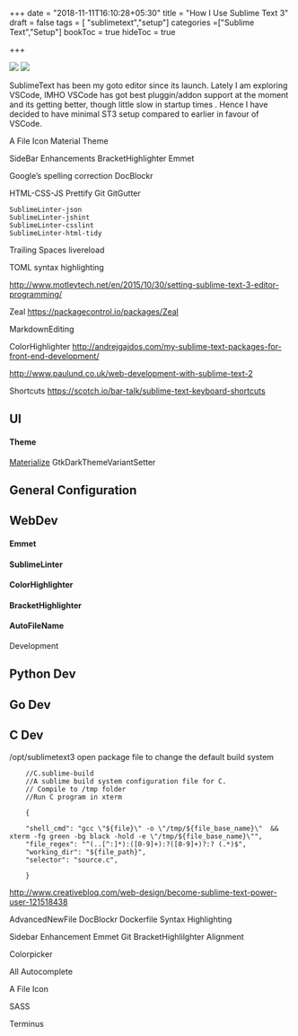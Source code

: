 +++
date = "2018-11-11T16:10:28+05:30"
title = "How I Use Sublime Text 3"
draft = false
tags = [ "sublimetext","setup"]
categories =["Sublime Text","Setup"]
bookToc = true
hideToc = true

+++

![](/img/my-sublimetext-setup/st31.png)
![](/img/my-sublimetext-setup/st32.png)

SublimeText has been my goto editor since its launch. Lately I am exploring VSCode, IMHO VSCode has got best pluggin/addon support at the moment and its getting better, though little slow in startup times . Hence I have decided to have minimal ST3 setup compared to earlier in favour of VSCode.

A File Icon
Material Theme


SideBar Enhancements
Bracket​Highlighter
Emmet

Google’s spelling correction
DocBlockr 

HTML-CSS-JS Prettify
Git
GitGutter



    SublimeLinter-json
    SublimeLinter-jshint
    SublimeLinter-csslint
    SublimeLinter-html-tidy
    
    
    
Trailing Spaces
livereload





TOML syntax highlighting

http://www.motleytech.net/en/2015/10/30/setting-sublime-text-3-editor-programming/

Zeal
https://packagecontrol.io/packages/Zeal

MarkdownEditing



ColorHighlighter
http://andrejgajdos.com/my-sublime-text-packages-for-front-end-development/

http://www.paulund.co.uk/web-development-with-sublime-text-2

Shortcuts
https://scotch.io/bar-talk/sublime-text-keyboard-shortcuts

## UI

#### Theme

[Materialize](https://github.com/saadq/Materialize)
GtkDarkThemeVariantSetter

## General Configuration

## WebDev

#### Emmet

#### SublimeLinter



#### ColorHighlighter

#### BracketHighlighter



#### AutoFileName

Development

## Python Dev

## Go Dev

## C Dev

/opt/sublimetext3 open package file to change the default build system

        //C.sublime-build
        //A sublime build system configuration file for C.
        // Compile to /tmp folder
        //Run C program in xterm

        {

        "shell_cmd": "gcc \"${file}\" -o \"/tmp/${file_base_name}\"  && xterm -fg green -bg black -hold -e \"/tmp/${file_base_name}\"",
        "file_regex": "^(..[^:]*):([0-9]+):?([0-9]+)?:? (.*)$",
        "working_dir": "${file_path}",
        "selector": "source.c",

        }

http://www.creativebloq.com/web-design/become-sublime-text-power-user-121518438

AdvancedNewFile
DocBlockr
Dockerfile Syntax Highlighting


Sidebar Enhancement
Emmet
Git
BracketHighlilghter
Alignment

Colorpicker

All Autocomplete

A File Icon

SASS

Terminus
